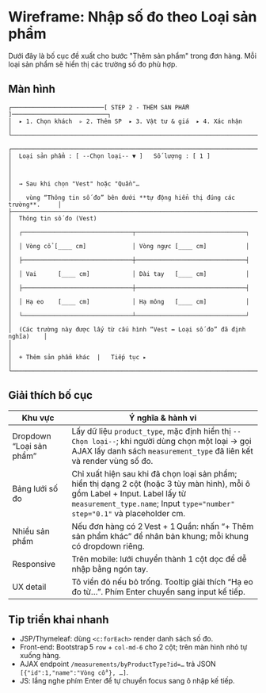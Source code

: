 # Wireframe: Nhập số đo theo Loại sản phẩm

Dưới đây là bố cục đề xuất cho bước "Thêm sản phẩm" trong đơn hàng. Mỗi loại sản phẩm sẽ hiển thị các trường số đo phù hợp.

## Màn hình
```
┌──────────────────────────[ STEP 2 ‑ THÊM SẢN PHẨM ]───────────────────────────┐
│  ▸ 1. Chọn khách  ▹ 2. Thêm SP  ▸ 3. Vật tư & giá  ▸ 4. Xác nhận             │
└───────────────────────────────────────────────────────────────────────────────┘

┌───────────────────────────────────────────────────────────────────────────────┐
│  Loại sản phẩm : [ --Chọn loại-- ▼ ]   Số lượng : [ 1 ]                       │
│                                                                              │
│  → Sau khi chọn "Vest" hoặc "Quần"…                                         │
│    vùng “Thông tin số đo” bên dưới **tự động hiển thị đúng các trường**.     │
├───────────────────────────────────────────────────────────────────────────────┤
│  Thông tin số đo (Vest)                                                      │
│  ┌───────────────────────────────┬───────────────────────────────┐           │
│  │ Vòng cổ [____ cm]             │ Vòng ngực [____ cm]           │           │
│  ├───────────────────────────────┼───────────────────────────────┤           │
│  │ Vai      [____ cm]            │ Dài tay   [____ cm]           │           │
│  ├───────────────────────────────┼───────────────────────────────┤           │
│  │ Hạ eo    [____ cm]            │ Hạ mông   [____ cm]           │           │
│  └───────────────────────────────┴───────────────────────────────┘           │
│  (Các trường này được lấy từ cấu hình “Vest ↔ Loại số đo” đã định nghĩa)    │
│                                                                              │
│  + Thêm sản phẩm khác  |   Tiếp tục ▸                                         │
└───────────────────────────────────────────────────────────────────────────────┘
```

## Giải thích bố cục

| Khu vực | Ý nghĩa & hành vi |
| --- | --- |
| Dropdown “Loại sản phẩm” | Lấy dữ liệu `product_type`, mặc định hiển thị `--Chọn loại--`; khi người dùng chọn một loại → gọi AJAX lấy danh sách `measurement_type` đã liên kết và render vùng số đo. |
| Bảng lưới số đo | Chỉ xuất hiện sau khi đã chọn loại sản phẩm; hiển thị dạng 2 cột (hoặc 3 tùy màn hình), mỗi ô gồm Label + Input. Label lấy từ `measurement_type.name`; Input `type="number"` `step="0.1"` và placeholder cm. |
| Nhiều sản phẩm | Nếu đơn hàng có 2 Vest + 1 Quần: nhấn “+ Thêm sản phẩm khác” để nhân bản khung; mỗi khung có dropdown riêng. |
| Responsive | Trên mobile: lưới chuyển thành 1 cột dọc để dễ nhập bằng ngón tay. |
| UX detail | Tô viền đỏ nếu bỏ trống. Tooltip giải thích “Hạ eo đo từ…”. Phím Enter chuyển sang input kế tiếp. |

## Tip triển khai nhanh

- JSP/Thymeleaf: dùng `<c:forEach>` render danh sách số đo.
- Front-end: Bootstrap 5 `row` + `col-md-6` cho 2 cột; trên màn hình nhỏ tự xuống hàng.
- AJAX endpoint `/measurements/byProductType?id=…` trả JSON `[{"id":1,"name":"Vòng cổ"}, …]`.
- JS: lắng nghe phím Enter để tự chuyển focus sang ô nhập kế tiếp.
